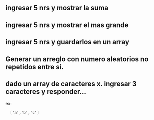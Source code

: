 ## ingresar 5 nrs y mostrar la suma

## ingresar 5 nrs y mostrar el mas grande

## ingresar 5 nrs y guardarlos en un array

## Generar un arreglo con numero aleatorios no repetidos entre sí.

## dado un array de caracteres x. ingresar 3 caracteres y responder…

ex:

```
  ['a','b','c']
```

